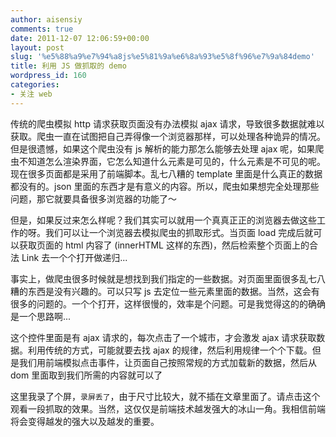 ```yaml
---
author: aisensiy
comments: true
date: 2011-12-07 12:06:59+00:00
layout: post
slug: '%e5%88%a9%e7%94%a8js%e5%81%9a%e6%8a%93%e5%8f%96%e7%9a%84demo'
title: 利用 JS 做抓取的 demo
wordpress_id: 160
categories:
- 关注 web
---
```


传统的爬虫模拟 http 请求获取页面没有办法模拟 ajax 请求，导致很多数据就难以获取。爬虫一直在试图把自己弄得像一个浏览器那样，可以处理各种诡异的情况。但是很遗憾，如果这个爬虫没有 js 解析的能力那怎么能够去处理 ajax 呢，如果爬虫不知道怎么渲染界面，它怎么知道什么元素是可见的，什么元素是不可见的呢。现在很多页面都是采用了前端脚本。乱七八糟的 template 里面是什么真正的数据都没有的。json 里面的东西才是有意义的内容。所以，爬虫如果想完全处理那些问题，那它就要具备很多浏览器的功能了～

但是，如果反过来怎么样呢？我们其实可以就用一个真真正正的浏览器去做这些工作的呀。我们可以让一个浏览器去模拟爬虫的抓取形式。当页面 load 完成后就可以获取页面的 html 内容了 (innerHTML 这样的东西)，然后检索整个页面上的合法 Link 去一个个打开做递归...

事实上，做爬虫很多时候就是想找到我们指定的一些数据。对页面里面很多乱七八糟的东西是没有兴趣的。可以只写 js 去定位一些元素里面的数据。当然，这会有很多的问题的。一个个打开，这样很慢的，效率是个问题。可是我觉得这的的确确是一个思路啊...

这个控件里面是有 ajax 请求的，每次点击了一个城市，才会激发 ajax 请求获取数据。利用传统的方式，可能就要去找 ajax 的规律，然后利用规律一个个下载。但是我们用前端模拟点击事件，让页面自己按照常规的方式加载新的数据，然后从 dom 里面取到我们所需的内容就可以了

这里我录了个屏，`录屏丢了`，由于尺寸比较大，就不插在文章里面了。请点击这个观看一段抓取的效果。当然，这仅仅是前端技术越发强大的冰山一角。我相信前端将会变得越发的强大以及越发的重要。
